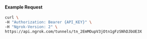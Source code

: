 
#### Example Request

```bash 
curl \
-H "Authorization: Bearer {API_KEY}" \
-H "Ngrok-Version: 2" \
https://api.ngrok.com/tunnels/tn_2EmMOupV3jOtn1gFzSNhDJbUE3X
